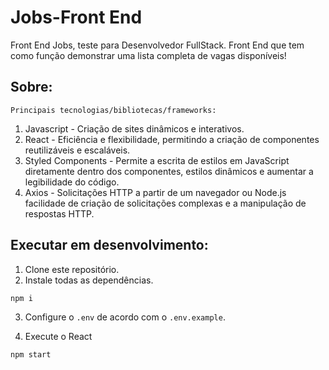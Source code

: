 # Jobs-Front End

Front End Jobs, teste para Desenvolvedor FullStack.
Front End que tem como função demonstrar uma lista completa de vagas disponíveis!

## Sobre:

`Principais tecnologias/bibliotecas/frameworks:`

1. Javascript - Criação de sites dinâmicos e interativos.
2. React - Eficiência e flexibilidade, permitindo a criação de componentes reutilizáveis e escaláveis.
3. Styled Components - Permite a escrita de estilos em JavaScript diretamente dentro dos componentes, estilos dinâmicos e aumentar a legibilidade do código.
4. Axios - Solicitações HTTP a partir de um navegador ou Node.js facilidade de criação de solicitações complexas e a manipulação de respostas HTTP.

## Executar em desenvolvimento:


1. Clone este repositório.
2. Instale todas as dependências.

```bash
npm i
```

3. Configure o `.env` de acordo com o `.env.example`.

4. Execute o React

```bash
npm start
```